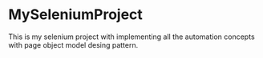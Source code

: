 # MySeleniumProject
This is my selenium project with implementing all the automation concepts with page object model desing pattern.
